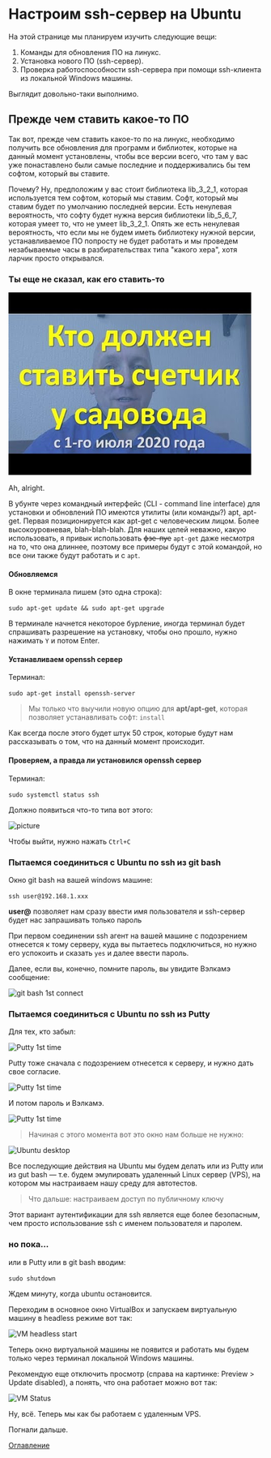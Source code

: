 # Настроим ssh-сервер на Ubuntu
На этой странице мы планируем изучить следующие вещи:
1. Команды для обновления ПО на линукс.
2. Установка нового ПО (ssh-сервер).
3. Проверка работоспособности ssh-сервера при помощи ssh-клиента из локальной Windows машины.

Выглядит довольно-таки выполнимо.
## Прежде чем ставить какое-то ПО
Так вот, прежде чем ставить какое-то по на линукс, необходимо получить все обновления для программ и библиотек, которые на данный момент установлены, чтобы все версии всего, что там у вас уже понаставлено были самые последние и поддерживались бы тем софтом, который вы ставите.

Почему? Ну, предположим у вас стоит библиотека lib_3_2_1, которая используется тем софтом, который мы ставим. Софт, который мы ставим будет по умолчанию последней версии. Есть ненулевая вероятность, что софту будет нужна версия библиотеки lib_5_6_7, которая умеет то, что не умеет lib_3_2_1. Опять же есть ненулевая вероятность, что если мы не будем иметь библиотеку нужной версии, устанавливаемое ПО попросту не будет работать и мы проведем незабываемые часы в разбирательствах типа "какого хера", хотя ларчик просто открывался.

### Ты еще не сказал, как его ставить-то
![picture](./img/008_stupidJoke.jpg)

Ah, alright.

В убунте через командный интерфейс (CLI - command line interface) для установки и обновлений ПО имеются утилиты (или команды?) apt, apt-get. Первая позиционируется как apt-get с человеческим лицом. Более высокоуровневая, blah-blah-blah. Для наших целей неважно, какую использовать, я привык использовать ~~фзе-пуе~~ ```apt-get``` даже несмотря на то, что она длиннее, поэтому все примеры будут с этой командой, но все они также будут работать и с ```apt```. 

#### Обновляемся
В окне терминала пишем (это одна строка):

```sudo apt-get update && sudo apt-get upgrade```

В терминале начнется некоторое бурление, иногда терминал будет спрашивать разрешение на установку, чтобы оно прошло, нужно нажимать ```Y``` и потом Enter.

#### Устанавливаем openssh сервер

Терминал:

```sudo apt-get install openssh-server```

>Мы только что выучили новую опцию для **apt/apt-get**, которая позволяет устанавливать софт: ```install```

Как всегда после этого будет штук 50 строк, которые будут нам рассказывать о том, что на данный момент происходит.

#### Проверяем, а правда ли установился openssh сервер

Терминал:

```sudo systemctl status ssh```

Должно появиться что-то типа вот этого:

![picture](./img/008%20SshCheckRunningResult.png)

Чтобы выйти, нужно нажать ```Ctrl+C```

### Пытаемся соединиться с Ubuntu по ssh из git bash
Окно git bash на вашей windows машине:

```ssh user@192.168.1.xxx```

**user@** позволяет нам сразу ввести имя пользователя и ssh-сервер будет нас запрашивать только пароль

При первом соединении ssh агент на вашей машине с подозрением отнесется к тому серверу, куда вы пытаетесь подключиться, но нужно его успокоить и сказать ```yes``` и далее ввести пароль.

Далее, если вы, конечно, помните пароль, вы увидите Вэлкамэ сообщение:

![git bash 1st connect](./img/008%20SshGitBash1stConnect.png)

### Пытаемся соединиться с Ubuntu по ssh из Putty

Для тех, кто забыл:

![Putty 1st time](./img/008%20SshConnect1stTimePutty.png)

Putty тоже сначала с подозрением отнесется к серверу, и нужно дать свое согласие.

![Putty 1st time](./img/008%20SshPuttyYes.png)

И потом пароль и Вэлкамэ.

![Putty 1st time](./img/008%20SshPuttyLogin.png)

> Начиная с этого момента вот это окно нам больше не нужно:

![Ubuntu desktop](./img/008%20SshUbuntuUselessDesktop.png)

Все последующие действия на Ubuntu мы будем делать или из Putty или из gut bash — т.е. будем эмулировать удаленный Linux сервер (VPS), на котором мы настраиваем нашу среду для автотестов.

>Что дальше: настраиваем доступ по публичному ключу

Этот вариант аутентификации для ssh является еще более безопасным, чем просто использование ssh с именем пользователя и паролем.

### но пока...

или в Putty или в git bash вводим:

```sudo shutdown ```

Ждем минуту, когда ubuntu остановится.

Переходим в основное окно VirtualBox и запускаем виртуальную машину в headless режиме вот так:

![VM headless start](./img/008%20SshVboxHeadlessStart.png)

Теперь окно виртуальной машины не появится и работать мы будем только через терминал локальной Windows машины.

Рекомендую еще отключить просмотр (справа на картинке: Preview > Update disabled), а понять, что она работает можно вот так:

![VM Status](./img/008%20SshVMStatus.png)

Ну, всё. Теперь мы как бы работаем с удаленным VPS.

Погнали дальше.

[Оглавление](./000%20toc.md)